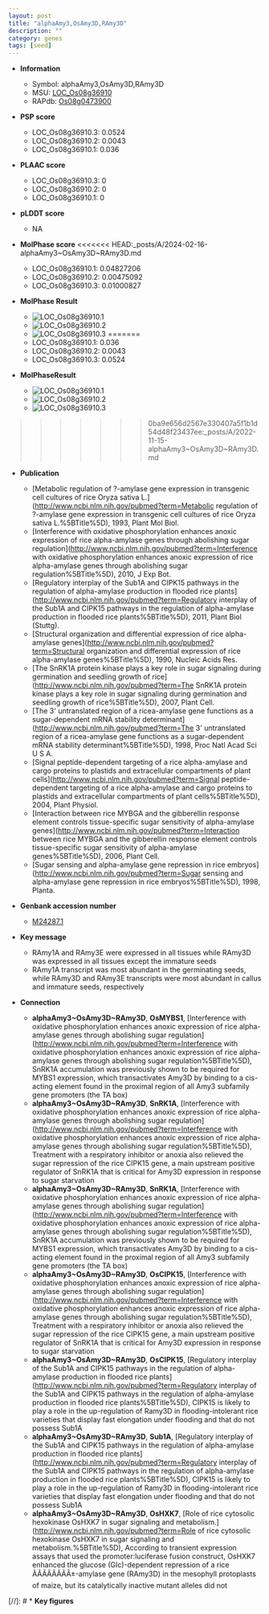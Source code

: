 ```yaml
---
layout: post
title: "alphaAmy3,OsAmy3D,RAmy3D"
description: ""
category: genes
tags: [seed]
---
```


* **Information**  
    + Symbol: alphaAmy3,OsAmy3D,RAmy3D  
    + MSU: [LOC_Os08g36910](http://rice.plantbiology.msu.edu/cgi-bin/ORF_infopage.cgi?orf=LOC_Os08g36910)  
    + RAPdb: [Os08g0473900](http://rapdb.dna.affrc.go.jp/viewer/gbrowse_details/irgsp1?name=Os08g0473900)  

* **PSP score**  
    + LOC_Os08g36910.3: 0.0524 
    + LOC_Os08g36910.2: 0.0043 
    + LOC_Os08g36910.1: 0.036 

* **PLAAC score**  
    + LOC_Os08g36910.3: 0 
    + LOC_Os08g36910.2: 0 
    + LOC_Os08g36910.1: 0 

* **pLDDT score**
    + NA


* **MolPhase score**
<<<<<<< HEAD:_posts/A/2024-02-16-alphaAmy3~OsAmy3D~RAmy3D.md
    + LOC_Os08g36910.1: 0.04827206
    + LOC_Os08g36910.2: 0.00475092
    + LOC_Os08g36910.3: 0.01000827

* **MolPhase Result**
    + ![LOC_Os08g36910.1](https://304243504.github.io/Pictures/LOC_Os08g/LOC_Os08g36910.1.png)
    + ![LOC_Os08g36910.2](https://304243504.github.io/Pictures/LOC_Os08g/LOC_Os08g36910.2.png)
    + ![LOC_Os08g36910.3](https://304243504.github.io/Pictures/LOC_Os08g/LOC_Os08g36910.3.png)
=======
    + LOC_Os08g36910.1: 0.036
    + LOC_Os08g36910.2: 0.0043
    + LOC_Os08g36910.3: 0.0524

* **MolPhaseResult**
    + ![LOC_Os08g36910.1](https://ricepsp.github.io/pictures/LOC_Os08g/LOC_Os08g36910.1.png)
    + ![LOC_Os08g36910.2](https://ricepsp.github.io/pictures/LOC_Os08g/LOC_Os08g36910.2.png)
    + ![LOC_Os08g36910.3](https://ricepsp.github.io/pictures/LOC_Os08g/LOC_Os08g36910.3.png)
>>>>>>> 0ba9e656d2567e330407a5f1b1d54d48f23437ee:_posts/A/2022-11-15-alphaAmy3~OsAmy3D~RAmy3D.md

* **Publication**  
    + [Metabolic regulation of ?-amylase gene expression in transgenic cell cultures of rice Oryza sativa L.](http://www.ncbi.nlm.nih.gov/pubmed?term=Metabolic regulation of ?-amylase gene expression in transgenic cell cultures of rice Oryza sativa L.%5BTitle%5D), 1993, Plant Mol Biol.
    + [Interference with oxidative phosphorylation enhances anoxic expression of rice alpha-amylase genes through abolishing sugar regulation](http://www.ncbi.nlm.nih.gov/pubmed?term=Interference with oxidative phosphorylation enhances anoxic expression of rice alpha-amylase genes through abolishing sugar regulation%5BTitle%5D), 2010, J Exp Bot.
    + [Regulatory interplay of the Sub1A and CIPK15 pathways in the regulation of alpha-amylase production in flooded rice plants](http://www.ncbi.nlm.nih.gov/pubmed?term=Regulatory interplay of the Sub1A and CIPK15 pathways in the regulation of alpha-amylase production in flooded rice plants%5BTitle%5D), 2011, Plant Biol (Stuttg).
    + [Structural organization and differential expression of rice alpha-amylase genes](http://www.ncbi.nlm.nih.gov/pubmed?term=Structural organization and differential expression of rice alpha-amylase genes%5BTitle%5D), 1990, Nucleic Acids Res.
    + [The SnRK1A protein kinase plays a key role in sugar signaling during germination and seedling growth of rice](http://www.ncbi.nlm.nih.gov/pubmed?term=The SnRK1A protein kinase plays a key role in sugar signaling during germination and seedling growth of rice%5BTitle%5D), 2007, Plant Cell.
    + [The 3' untranslated region of a ricea-amylase gene functions as a sugar-dependent mRNA stability determinant](http://www.ncbi.nlm.nih.gov/pubmed?term=The 3' untranslated region of a ricea-amylase gene functions as a sugar-dependent mRNA stability determinant%5BTitle%5D), 1998, Proc Natl Acad Sci U S A.
    + [Signal peptide-dependent targeting of a rice alpha-amylase and cargo proteins to plastids and extracellular compartments of plant cells](http://www.ncbi.nlm.nih.gov/pubmed?term=Signal peptide-dependent targeting of a rice alpha-amylase and cargo proteins to plastids and extracellular compartments of plant cells%5BTitle%5D), 2004, Plant Physiol.
    + [Interaction between rice MYBGA and the gibberellin response element controls tissue-specific sugar sensitivity of alpha-amylase genes](http://www.ncbi.nlm.nih.gov/pubmed?term=Interaction between rice MYBGA and the gibberellin response element controls tissue-specific sugar sensitivity of alpha-amylase genes%5BTitle%5D), 2006, Plant Cell.
    + [Sugar sensing and alpha-amylase gene repression in rice embryos](http://www.ncbi.nlm.nih.gov/pubmed?term=Sugar sensing and alpha-amylase gene repression in rice embryos%5BTitle%5D), 1998, Planta.

* **Genbank accession number**  
    + [M24287.1](http://www.ncbi.nlm.nih.gov/nuccore/M24287.1)

* **Key message**  
    + RAmy1A and RAmy3E were expressed in all tissues while RAmy3D was expressed in all tissues except the immature seeds
    + RAmy1A transcript was most abundant in the germinating seeds, while RAmy3D and RAmy3E transcripts were most abundant in callus and immature seeds, respectively

* **Connection**  
    + __alphaAmy3~OsAmy3D~RAmy3D__, __OsMYBS1__, [Interference with oxidative phosphorylation enhances anoxic expression of rice alpha-amylase genes through abolishing sugar regulation](http://www.ncbi.nlm.nih.gov/pubmed?term=Interference with oxidative phosphorylation enhances anoxic expression of rice alpha-amylase genes through abolishing sugar regulation%5BTitle%5D), SnRK1A accumulation was previously shown to be required for MYBS1 expression, which transactivates Amy3D by binding to a cis-acting element found in the proximal region of all Amy3 subfamily gene promoters (the TA box)
    + __alphaAmy3~OsAmy3D~RAmy3D__, __SnRK1A__, [Interference with oxidative phosphorylation enhances anoxic expression of rice alpha-amylase genes through abolishing sugar regulation](http://www.ncbi.nlm.nih.gov/pubmed?term=Interference with oxidative phosphorylation enhances anoxic expression of rice alpha-amylase genes through abolishing sugar regulation%5BTitle%5D), Treatment with a respiratory inhibitor or anoxia also relieved the sugar repression of the rice CIPK15 gene, a main upstream positive regulator of SnRK1A that is critical for Amy3D expression in response to sugar starvation
    + __alphaAmy3~OsAmy3D~RAmy3D__, __SnRK1A__, [Interference with oxidative phosphorylation enhances anoxic expression of rice alpha-amylase genes through abolishing sugar regulation](http://www.ncbi.nlm.nih.gov/pubmed?term=Interference with oxidative phosphorylation enhances anoxic expression of rice alpha-amylase genes through abolishing sugar regulation%5BTitle%5D), SnRK1A accumulation was previously shown to be required for MYBS1 expression, which transactivates Amy3D by binding to a cis-acting element found in the proximal region of all Amy3 subfamily gene promoters (the TA box)
    + __alphaAmy3~OsAmy3D~RAmy3D__, __OsCIPK15__, [Interference with oxidative phosphorylation enhances anoxic expression of rice alpha-amylase genes through abolishing sugar regulation](http://www.ncbi.nlm.nih.gov/pubmed?term=Interference with oxidative phosphorylation enhances anoxic expression of rice alpha-amylase genes through abolishing sugar regulation%5BTitle%5D), Treatment with a respiratory inhibitor or anoxia also relieved the sugar repression of the rice CIPK15 gene, a main upstream positive regulator of SnRK1A that is critical for Amy3D expression in response to sugar starvation
    + __alphaAmy3~OsAmy3D~RAmy3D__, __OsCIPK15__, [Regulatory interplay of the Sub1A and CIPK15 pathways in the regulation of alpha-amylase production in flooded rice plants](http://www.ncbi.nlm.nih.gov/pubmed?term=Regulatory interplay of the Sub1A and CIPK15 pathways in the regulation of alpha-amylase production in flooded rice plants%5BTitle%5D), CIPK15 is likely to play a role in the up-regulation of Ramy3D in flooding-intolerant rice varieties that display fast elongation under flooding and that do not possess Sub1A
    + __alphaAmy3~OsAmy3D~RAmy3D__, __Sub1A__, [Regulatory interplay of the Sub1A and CIPK15 pathways in the regulation of alpha-amylase production in flooded rice plants](http://www.ncbi.nlm.nih.gov/pubmed?term=Regulatory interplay of the Sub1A and CIPK15 pathways in the regulation of alpha-amylase production in flooded rice plants%5BTitle%5D), CIPK15 is likely to play a role in the up-regulation of Ramy3D in flooding-intolerant rice varieties that display fast elongation under flooding and that do not possess Sub1A
    + __alphaAmy3~OsAmy3D~RAmy3D__, __OsHXK7__, [Role of rice cytosolic hexokinase OsHXK7 in sugar signaling and metabolism.](http://www.ncbi.nlm.nih.gov/pubmed?term=Role of rice cytosolic hexokinase OsHXK7 in sugar signaling and metabolism.%5BTitle%5D), According to transient expression assays that used the promoter:luciferase fusion construct, OsHXK7 enhanced the glucose (Glc)-dependent repression of a rice ÃÂÃÂÃÂÃÂ±-amylase gene (RAmy3D) in the mesophyll protoplasts of maize, but its catalytically inactive mutant alleles did not

[//]: # * **Key figures**  


